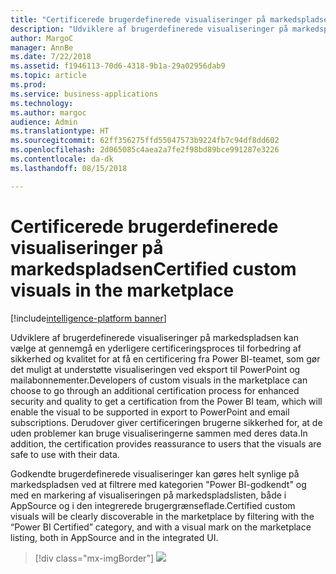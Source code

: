 ```yaml
---
title: "Certificerede brugerdefinerede visualiseringer på markedspladsen"
description: "Udviklere af brugerdefinerede visualiseringer på markedspladsen kan vælge at gennemgå en yderligere certificeringsproces til forbedring af sikkerhed og kvalitet for at få en certificering fra Power BI-teamet, som gør det muligt at understøtte visualiseringen ved eksport til PowerPoint og mailabonnementer."
author: MargoC
manager: AnnBe
ms.date: 7/22/2018
ms.assetid: f1946113-70d6-4318-9b1a-29a02956dab9
ms.topic: article
ms.prod: 
ms.service: business-applications
ms.technology: 
ms.author: margoc
audience: Admin
ms.translationtype: HT
ms.sourcegitcommit: 62ff356275ffd55047573b9224fb7c94df8dd602
ms.openlocfilehash: 2d065085c4aea2a7fe2f98bd89bce991287e3226
ms.contentlocale: da-dk
ms.lasthandoff: 08/15/2018

---
```

# <a name="certified-custom-visuals-in-the-marketplace"></a><span data-ttu-id="fb33f-103">Certificerede brugerdefinerede visualiseringer på markedspladsen</span><span class="sxs-lookup"><span data-stu-id="fb33f-103">Certified custom visuals in the marketplace</span></span>

[!include[intelligence-platform banner](../../includes/intelligence-platform.md)]



<span data-ttu-id="fb33f-104">Udviklere af brugerdefinerede visualiseringer på markedspladsen kan vælge at gennemgå en yderligere certificeringsproces til forbedring af sikkerhed og kvalitet for at få en certificering fra Power BI-teamet, som gør det muligt at understøtte visualiseringen ved eksport til PowerPoint og mailabonnementer.</span><span class="sxs-lookup"><span data-stu-id="fb33f-104">Developers of custom visuals in the marketplace can choose to go through an additional certification process for enhanced security and quality to get a certification from the Power BI team, which will enable the visual to be supported in export to PowerPoint and email subscriptions.</span></span> <span data-ttu-id="fb33f-105">Derudover giver certificeringen brugerne sikkerhed for, at de uden problemer kan bruge visualiseringerne sammen med deres data.</span><span class="sxs-lookup"><span data-stu-id="fb33f-105">In addition, the certification provides reassurance to users that the visuals are safe to use with their data.</span></span>

<span data-ttu-id="fb33f-106">Godkendte brugerdefinerede visualiseringer kan gøres helt synlige på markedspladsen ved at filtrere med kategorien "Power BI-godkendt" og med en markering af visualiseringen på markedspladslisten, både i AppSource og i den integrerede brugergrænseflade.</span><span class="sxs-lookup"><span data-stu-id="fb33f-106">Certified custom visuals will be clearly discoverable in the marketplace by filtering with the “Power BI Certified” category, and with a visual mark on the marketplace listing, both in AppSource and in the integrated UI.</span></span>

> [!div class="mx-imgBorder"]
> ![](media/certified-custom-visuals-marketplace-1.png)


